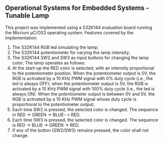 ## Operational Systems for Embedded Systems - Tunable Lamp ##

This project was implemented using a S32K144 evaluation board running the Micrium µC/OS3 operating system. Features covered by the implementation:
1. The S32K144 RGB led simulating the lamp;
2. The S32K144 potentiometer for varying the lamp intensity;
3. The S32K144 SW2 and SW3 as input buttons for changing the lamp color;
The lamp operates as follows:
1. At the start-up the RED color is selected, with an intensity proportional to the potentiometer position. When the potentiometer output is 0V, the RGB is activated by a 10 KHz PWM signal with 0% duty cycle (i.e., the led is always OFF); when the potentiometer output is 5V, the RGB is activated by a 10 KHz PWM signal with 100% duty cycle (i.e., the led is always ON). When the potentiometer output is between 0V and 5V, the RGB is activated by a 10 KHz PWM signal whose duty cycle is proportional to the potentiometer output;
2. Each time SW2 is pressed, the selected color is changed. The sequence in RED -> GREEN -> BLUE- > RED.
3. Each time SW3 is pressed, the selected color is changed. The sequence is RED -> BLUE -> GREEN -> RED.
4. If any of the button (SW2/SW3) remains pressed, the color shall not change.
